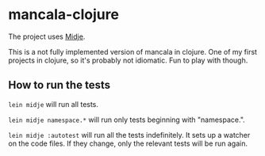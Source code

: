 # mancala-clojure

The project uses [Midje](https://github.com/marick/Midje/).

This is a not fully implemented version of mancala in clojure. One of my first projects in clojure, so it's probably not idiomatic. Fun to play with though.

## How to run the tests

`lein midje` will run all tests.

`lein midje namespace.*` will run only tests beginning with "namespace.".

`lein midje :autotest` will run all the tests indefinitely. It sets up a
watcher on the code files. If they change, only the relevant tests will be
run again.
